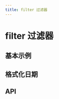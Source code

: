 ```yaml
---
title: filter 过滤器
---
```


# filter 过滤器

## 基本示例

<demo path="./def.vue" />

## 格式化日期

<demo path="./formatDate.vue" />

## API

<API src="./filter.json" lang="zh"></API>
